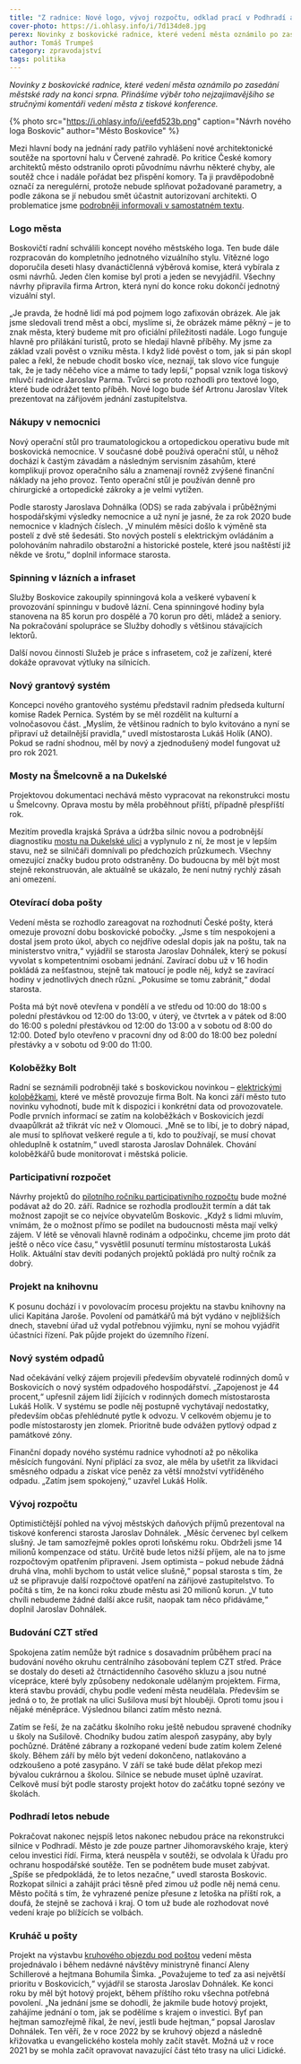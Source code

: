 ```yaml
---
title: "Z radnice: Nové logo, vývoj rozpočtu, odklad prací v Podhradí a problémy s CZT střed"
cover-photo: https://i.ohlasy.info/i/7d134de8.jpg
perex: Novinky z boskovické radnice, které vedení města oznámilo po zasedání městské rady na konci srpna. Přinášíme výběr toho nejzajímavějšího se stručnými komentáři vedení města.
author: Tomáš Trumpeš
category: zpravodajství
tags: politika
---
```


*Novinky z boskovické radnice, které vedení města oznámilo po zasedání městské rady na konci srpna. Přinášíme výběr toho nejzajímavějšího se stručnými komentáři vedení města z tiskové konference.*

{% photo src="https://i.ohlasy.info/i/eefd523b.png" caption="Návrh nového loga Boskovic" author="Město Boskovice" %}

Mezi hlavní body na jednání rady patřilo vyhlášení nové architektonické soutěže na sportovní halu v Červené zahradě. Po kritice České komory architektů město odstranilo oproti původnímu návrhu některé chyby, ale soutěž chce i nadále pořádat bez přispění komory. Ta ji pravděpodobně označí za neregulérní, protože nebude splňovat požadované parametry, a podle zákona se jí nebudou smět účastnit autorizovaní architekti. O problematice jsme [podrobněji informovali v samostatném textu](https://ohlasy.info/clanky/2020/08/soutez-podruhe.html).

### Logo města

Boskovičtí radní schválili koncept nového městského loga. Ten bude dále rozpracován do kompletního jednotného vizuálního stylu. Vítězné logo doporučila deseti hlasy dvanáctičlenná výběrová komise, která vybírala z osmi návrhů. Jeden člen komise byl proti a jeden se nevyjádřil. Všechny návrhy připravila firma Artron, která nyní do konce roku dokončí jednotný vizuální styl.

„Je pravda, že hodně lidí má pod pojmem logo zafixován obrázek. Ale jak jsme sledovali trend měst a obcí, myslíme si, že obrázek máme pěkný – je to znak města, který budeme mít pro oficiální příležitosti nadále. Logo funguje hlavně pro přilákání turistů, proto se hledají hlavně příběhy. My jsme za základ vzali pověst o vzniku města. I když lidé pověst o tom, jak si pán skopl palec a řekl, že nebude chodit bosko více, neznají, tak slovo více funguje tak, že je tady něčeho více a máme to tady lepší,“ popsal vznik loga tiskový mluvčí radnice Jaroslav Parma. Tvůrci se proto rozhodli pro textové logo, které bude odrážet tento příběh. Nové logo bude šéf Artronu Jaroslav Vítek prezentovat na zářijovém jednání zastupitelstva.

### Nákupy v nemocnici

Nový operační stůl pro traumatologickou a ortopedickou operativu bude mít boskovická nemocnice. V současné době používá operační stůl, u něhož dochází k častým závadám a následným servisním zásahům, které komplikují provoz operačního sálu a znamenají rovněž zvýšené finanční náklady na jeho provoz. Tento operační stůl je používán denně pro chirurgické a ortopedické zákroky a je velmi vytížen. 

Podle starosty Jaroslava Dohnálka (ODS) se rada zabývala i průběžnými hospodářskými výsledky nemocnice a už nyní je jasné, že za rok 2020 bude nemocnice v kladných číslech. „V minulém měsíci došlo k výměně sta postelí z dvě stě šedesáti. Sto nových postelí s elektrickým ovládáním a polohováním nahradilo obstarožní a historické postele, které jsou naštěstí již někde ve šrotu,“ doplnil informace starosta.

### Spinning v lázních a infraset

Služby Boskovice zakoupily spinningová kola a veškeré vybavení k provozování spinningu v budově lázní. Cena spinningové hodiny byla stanovena na 85 korun pro dospělé a 70 korun pro děti, mládež a seniory. Na pokračování spolupráce se Služby dohodly s většinou stávajících lektorů.

Další novou činností Služeb je práce s infrasetem, což je zařízení, které dokáže opravovat výtluky na silnicích. 

### Nový grantový systém

Koncepci nového grantového systému představil radním předseda kulturní komise Radek Pernica. Systém by se měl rozdělit na kulturní a volnočasovou část. „Myslím, že většinou radních to bylo kvitováno a nyní se připraví už detailnější pravidla,“ uvedl místostarosta Lukáš Holík (ANO). Pokud se radní shodnou, měl by nový a zjednodušený model fungovat už pro rok 2021.

### Mosty na Šmelcovně a na Dukelské

Projektovou dokumentaci nechává město vypracovat na rekonstrukci mostu u Šmelcovny. Oprava mostu by měla proběhnout příští, případně přespříští rok.

Mezitím provedla krajská Správa a údržba silnic novou a podrobnější diagnostiku [mostu na Dukelské ulici](https://ohlasy.info/clanky/2020/01/most-dukelska.html) a vyplynulo z ní, že most je v lepším stavu, než se silničáři domnívali po předchozích průzkumech. Všechny omezující značky budou proto odstraněny. Do budoucna by měl být most stejně rekonstruován, ale aktuálně se ukázalo, že není nutný rychlý zásah ani omezení.

### Otevírací doba pošty

Vedení města se rozhodlo zareagovat na rozhodnutí České pošty, která omezuje provozní dobu boskovické pobočky. „Jsme s tím nespokojeni a dostal jsem proto úkol, abych co nejdříve odeslal dopis jak na poštu, tak na ministerstvo vnitra,“ vyjádřil se starosta Jaroslav Dohnálek, který se pokusí vyvolat s kompetentními osobami jednání. Zavírací dobu už v 16 hodin pokládá za nešťastnou, stejně tak matoucí je podle něj, když se zavírací hodiny v jednotlivých dnech různí. „Pokusíme se tomu zabránit,“ dodal starosta.

Pošta má být nově otevřena v pondělí a ve středu od 10:00 do 18:00 s polední přestávkou od 12:00 do 13:00, v úterý, ve čtvrtek a v pátek od 8:00 do 16:00 s polední přestávkou od 12:00 do 13:00 a v sobotu od 8:00 do 12:00. Doteď bylo otevřeno v pracovní dny od 8:00 do 18:00 bez polední přestávky a v sobotu od 9:00 do 11:00.

### Koloběžky Bolt

Radní se seznámili podrobněji také s boskovickou novinkou – [elektrickými koloběžkami](https://ohlasy.info/clanky/2020/08/rozhovor-dvorak.html), které ve městě provozuje firma Bolt. Na konci září město tuto novinku vyhodnotí, bude mít k dispozici i konkrétní data od provozovatele. Podle prvních informací se zatím na koloběžkách v Boskovicích jezdí dvaapůlkrát až třikrát víc než v Olomouci. „Mně se to líbí, je to dobrý nápad, ale musí to splňovat veškeré regule a ti, kdo to používají, se musí chovat ohleduplně k ostatním,“ uvedl starosta Jaroslav Dohnálek. Chování koloběžkářů bude monitorovat i městská policie.

### Participativní rozpočet

Návrhy projektů do [pilotního ročníku participativního rozpočtu](https://boskovice.pincity.cz/participativni-rozpocet/2020) bude možné podávat až do 20. září. Radnice se rozhodla prodloužit termín a dát tak možnost zapojit se co nejvíce obyvatelům Boskovic. „Když s lidmi mluvím, vnímám, že o možnost přímo se podílet na budoucnosti města mají velký zájem. V létě se věnovali hlavně rodinám a odpočinku, chceme jim proto dát ještě o něco více času,“ vysvětlil posunutí termínu místostarosta Lukáš Holík. Aktuální stav devíti podaných projektů pokládá pro nultý ročník za dobrý.

### Projekt na knihovnu

K posunu dochází i v povolovacím procesu projektu na stavbu knihovny na ulici Kapitána Jaroše. Povolení od památkářů má být vydáno v nejbližších dnech, stavební úřad už vydal potřebnou výjimku, nyní se mohou vyjádřit účastníci řízení. Pak půjde projekt do územního řízení.

### Nový systém odpadů

Nad očekávání velký zájem projevili především obyvatelé rodinných domů v Boskovicích o nový systém odpadového hospodářství. „Zapojenost je 44 procent,“ upřesnil zájem lidí žijících v rodinných domech místostarosta Lukáš Holík. V systému se podle něj postupně vychytávají nedostatky, především občas přehlédnuté pytle k odvozu. V celkovém objemu je to podle místostarosty jen zlomek. Prioritně bude odvážen pytlový odpad z památkové zóny.

Finanční dopady nového systému radnice vyhodnotí až po několika měsících fungování. Nyní připlácí za svoz, ale měla by ušetřit za likvidaci směsného odpadu a získat více peněz za větší množství vytříděného odpadu. „Zatím jsem spokojený,“ uzavřel Lukáš Holík.

### Vývoj rozpočtu

Optimističtější pohled na vývoj městských daňových příjmů prezentoval na tiskové konferenci starosta Jaroslav Dohnálek. „Měsíc červenec byl celkem slušný. Je tam samozřejmě pokles oproti loňskému roku. Obdrželi jsme 14 milionů kompenzace od státu. Určitě bude letos nižší příjem, ale na to jsme rozpočtovým opatřením připraveni. Jsem optimista – pokud nebude žádná druhá vlna, mohli bychom to ustát velice slušně,“ popsal starosta s tím, že už se připravuje další rozpočtové opatření na zářijové zastupitelstvo. To počítá s tím, že na konci roku zbude městu asi 20 milionů korun. „V tuto chvíli nebudeme žádné další akce rušit, naopak tam něco přidáváme,“ doplnil Jaroslav Dohnálek.

### Budování CZT střed

Spokojena zatím nemůže být radnice s dosavadním průběhem prací na budování nového okruhu centrálního zásobování teplem CZT střed. Práce se dostaly do deseti až čtrnáctidenního časového skluzu a jsou nutné vícepráce, které byly způsobeny nedokonale udělaným projektem. Firma, která stavbu provádí, chybu podle vedení města neudělala. Především se jedná o to, že protlak na ulici Sušilova musí být hlouběji. Oproti tomu jsou i nějaké méněpráce. Výslednou bilanci zatím město nezná.

Zatím se řeší, že na začátku školního roku ještě nebudou spravené chodníky u školy na Sušilově. Chodníky budou zatím alespoň zasypány, aby byly pochůzné. Drátěné zábrany a rozkopané vedení bude zatím kolem Zelené školy. Během září by mělo být vedení dokončeno, natlakováno a odzkoušeno a poté zasypáno. V září se také bude dělat překop mezi bývalou cukrárnou a školou. Silnice se nebude muset úplně uzavírat. Celkově musí být podle starosty projekt hotov do začátku topné sezóny ve školách.

### Podhradí letos nebude

Pokračovat nakonec nejspíš letos nakonec nebudou práce na rekonstrukci silnice v Podhradí. Město je zde pouze partner Jihomoravského kraje, který celou investici řídí. Firma, která neuspěla v soutěži, se odvolala k Úřadu pro ochranu hospodářské soutěže. Ten se podnětem bude muset zabývat. „Spíše se předpokládá, že to letos nezačne,“ uvedl starosta Boskovic. Rozkopat silnici a zahájit práci těsně před zimou už podle něj nemá cenu. Město počítá s tím, že vyhrazené peníze přesune z letoška na příští rok, a doufá, že stejně se zachová i kraj. O tom už bude ale rozhodovat nové vedení kraje po blížících se volbách.

### Kruháč u pošty

Projekt na výstavbu [kruhového objezdu pod poštou](https://ohlasy.info/clanky/2019/09/z-radnice.html) vedení města projednávalo i během nedávné návštěvy ministryně financí Aleny Schillerové a hejtmana Bohumila Šimka. „Považujeme to teď za asi největší prioritu v Boskovicích,“ vyjádřil se starosta Jaroslav Dohnálek. Ke konci roku by měl být hotový projekt, během příštího roku všechna potřebná povolení. „Na jednání jsme se dohodli, že jakmile bude hotový projekt, zahájíme jednání o tom, jak se podělíme s krajem o investici. Byť pan hejtman samozřejmě říkal, že neví, jestli bude hejtman,“ popsal Jaroslav Dohnálek. Ten věří, že v roce 2022 by se kruhový objezd a následně křižovatka u evangelického kostela mohly začít stavět. Možná už v roce 2021 by se mohla začít opravovat navazující část této trasy na ulici Lidické.
